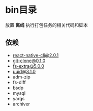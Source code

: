 # bin目录

放置 **离线** 执行打包任务的相关代码和脚本



## 依赖

* react-native-cli@2.0.1
* git-clone@0.1.0
* fs-extra@5.0.0
* uuid@3.1.0
* adm-zip
* fs-diff
* bsdp
* mysql
* yargs
* archiver

